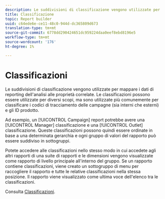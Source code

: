 ```yaml
---
description: Le suddivisioni di classificazione vengono utilizzate per mappare i dati di reporting dell'analisi alle proprietà correlate. Le classificazioni possono essere utilizzate per diversi scopi, ma sono utilizzate più comunemente per classificare i codici di tracciamento delle campagne (sia interni che esterni) e gli ID prodotto.
title: Classificazione
topic: Report builder
uuid: c64ede6e-ce11-48c0-944d-dc365809d673
translation-type: tm+mt
source-git-commit: 6778dd290424651dc959224daa0eef8ebd8196e5
workflow-type: tm+mt
source-wordcount: '176'
ht-degree: 1%

---
```



# Classificazioni

Le suddivisioni di classificazione vengono utilizzate per mappare i dati di reporting dell&#39;analisi alle proprietà correlate. Le classificazioni possono essere utilizzate per diversi scopi, ma sono utilizzate più comunemente per classificare i codici di tracciamento delle campagne (sia interni che esterni) e gli ID prodotto.

Ad esempio, un [!UICONTROL Campaign] report potrebbe avere una [!UICONTROL Manager] classificazione e una [!UICONTROL Outlet] classificazione. Queste classificazioni possono quindi essere ordinate in base a una determinata gerarchia e ogni gruppo di valori del rapporto può essere suddiviso in sottogruppi.

Potete accedere alle classificazioni nello stesso modo in cui accedete agli altri rapporti di una suite di rapporti e le dimensioni vengono visualizzate come rapporto di livello principale all&#39;interno del gruppo. Se un rapporto contiene classificazioni, viene creato un sottogruppo di menu per raccogliere il rapporto e tutte le relative classificazioni nella stessa posizione. Il rapporto viene visualizzato come ultima voce dell&#39;elenco tra le classificazioni.

Consulta [Classificazioni](/help/components/classifications/c-classifications.md).
